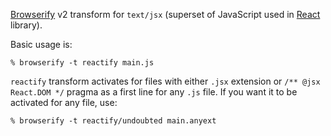 [Browserify][] v2 transform for `text/jsx` (superset of JavaScript used in [React][] library).

Basic usage is:

    % browserify -t reactify main.js

`reactify` transform activates for files with either `.jsx` extension or `/**
@jsx React.DOM */` pragma as a first line for any `.js` file. If you want it to
be activated for any file, use:

    % browserify -t reactify/undoubted main.anyext

[Browserify]: http://browserify.org
[React]: http://facebook.github.io/react/
